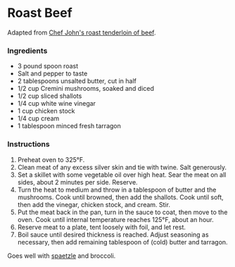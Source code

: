 # Roast Beef

Adapted from [Chef John's roast tenderloin of beef](http://foodwishes.blogspot.com/2011/12/roast-tenderloin-of-beef-with-porcini.html).

### Ingredients

- 3 pound spoon roast
- Salt and pepper to taste
- 2 tablespoons unsalted butter, cut in half
- 1/2 cup Cremini mushrooms, soaked and diced
- 1/2 cup sliced shallots
- 1/4 cup white wine vinegar
- 1 cup chicken stock
- 1/4 cup cream
- 1 tablespoon minced fresh tarragon

### Instructions

1. Preheat oven to 325&deg;F.
2. Clean meat of any excess silver skin and tie with twine. Salt generously.
3. Set a skillet with some vegetable oil over high heat. Sear the meat on all sides, about 2 minutes per side. Reserve.
4. Turn the heat to medium and throw in a tablespoon of butter and the mushrooms. Cook until browned, then add the shallots. Cook until soft, then add the vinegar, chicken stock, and cream. Stir.
5. Put the meat back in the pan, turn in the sauce to coat, then move to the oven. Cook until internal temperature reaches 125&deg;F, about an hour.
6. Reserve meat to a plate, tent loosely with foil, and let rest.
7. Boil sauce until desired thickness is reached. Adjust seasoning as necessary, then add remaining tablespoon of (cold) butter and tarragon.

Goes well with [spaetzle](spaetzle.md) and broccoli.
